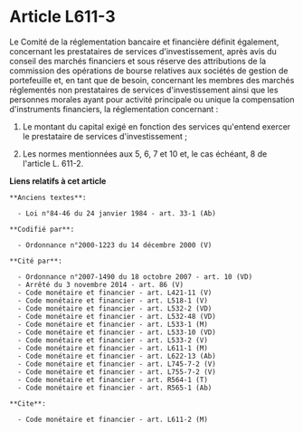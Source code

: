 # Article L611-3

Le Comité de la réglementation bancaire et financière définit également, concernant les prestataires de services
d'investissement, après avis du conseil des marchés financiers et sous réserve des attributions de la commission des
opérations de bourse relatives aux sociétés de gestion de portefeuille et, en tant que de besoin, concernant les membres des
marchés réglementés non prestataires de services d'investissement ainsi que les personnes morales ayant pour activité
principale ou unique la compensation d'instruments financiers, la réglementation concernant :

1. Le montant du capital exigé en fonction des services qu'entend exercer le prestataire de services d'investissement ;

2. Les normes mentionnées aux 5, 6, 7 et 10 et, le cas échéant, 8 de l'article L. 611-2.

**Liens relatifs à cet article**

	**Anciens textes**:

	  - Loi n°84-46 du 24 janvier 1984 - art. 33-1 (Ab)

	**Codifié par**:

	  - Ordonnance n°2000-1223 du 14 décembre 2000 (V)

	**Cité par**:

	  - Ordonnance n°2007-1490 du 18 octobre 2007 - art. 10 (VD)
	  - Arrêté du 3 novembre 2014 - art. 86 (V)
	  - Code monétaire et financier - art. L421-11 (V)
	  - Code monétaire et financier - art. L518-1 (V)
	  - Code monétaire et financier - art. L532-2 (VD)
	  - Code monétaire et financier - art. L532-48 (VD)
	  - Code monétaire et financier - art. L533-1 (M)
	  - Code monétaire et financier - art. L533-10 (VD)
	  - Code monétaire et financier - art. L533-2 (V)
	  - Code monétaire et financier - art. L611-1 (M)
	  - Code monétaire et financier - art. L622-13 (Ab)
	  - Code monétaire et financier - art. L745-7-2 (V)
	  - Code monétaire et financier - art. L755-7-2 (V)
	  - Code monétaire et financier - art. R564-1 (T)
	  - Code monétaire et financier - art. R565-1 (Ab)

	**Cite**:

	  - Code monétaire et financier - art. L611-2 (M)
